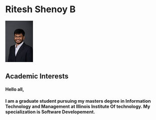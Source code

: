 
#  Ritesh Shenoy B

![Myself](RiteshShenoy.png)

## Academic Interests

#### Hello all, 
#### I am a graduate student pursuing my masters degree in Information Technology and Management at Illinois Institute Of technology. My specialization is Software Developement.

